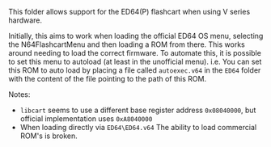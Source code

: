 This folder allows support for the ED64(P) flashcart when using V series hardware.

Initially, this aims to work when loading the official ED64 OS menu, selecting the N64FlashcartMenu and then loading a ROM from there. This works around needing to load the correct firmware. To automate this, it is possible to set this menu to autoload (at least in the unofficial menu). i.e. You can set this ROM to auto load by placing a file called `autoexec.v64` in the `ED64` folder with the content of the file pointing to the path of this ROM.

Notes: 

* `libcart` seems to use a different base register address `0x08040000`, but official implementation uses `0xA8040000`
* When loading directly via `ED64\ED64.v64` The ability to load commercial ROM's is broken.

